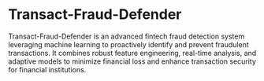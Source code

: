# Transact-Fraud-Defender
Transact-Fraud-Defender is an advanced fintech fraud detection system leveraging machine learning to proactively identify and prevent fraudulent transactions. It combines robust feature engineering, real-time analysis, and adaptive models to minimize financial loss and enhance transaction security for financial institutions.
